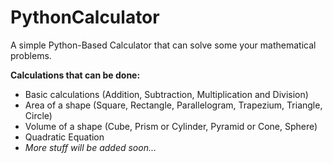 # PythonCalculator

A simple Python-Based Calculator that can solve some your mathematical problems.

<b>Calculations that can be done:</b>

- Basic calculations (Addition, Subtraction, Multiplication and Division)
- Area of a shape (Square, Rectangle, Parallelogram, Trapezium, Triangle, Circle)
- Volume of a shape (Cube, Prism or Cylinder, Pyramid or Cone, Sphere)
- Quadratic Equation
- <i>More stuff will be added soon...</i>
